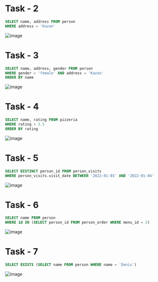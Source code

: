 # Task - 2
```sql
SELECT name, address FROM person
WHERE address = 'Kazan'
```
![image](https://github.com/sonyarochina/rs/assets/157011181/ceb23083-4e4b-4e9c-aa2b-8d809f4e1fc7)

# Task - 3
```sql
SELECT name, address, gender FROM person
WHERE gender = 'female' AND address = 'Kazan'
ORDER BY name
```
![image](https://github.com/sonyarochina/rs/assets/157011181/2bf303d2-33fd-48c7-ad6a-d57d05bc590a)

# Task - 4
```sql
SELECT name, rating FROM pizzeria
WHERE rating > 3.5
ORDER BY rating
```
![image](https://github.com/sonyarochina/rs/assets/157011181/a426f6e9-87ca-45a7-9346-d079a7c2afee)

# Task - 5
```sql
SELECT DISTINCT person_id FROM person_visits
WHERE person_visits.visit_date BETWEEN '2022-01-03' AND '2022-01-04'
```
![image](https://github.com/sonyarochina/rs/assets/157011181/8f0be2b9-b95c-43ed-b08b-e4ee84485cf2)

# Task - 6
```sql
SELECT name FROM person
WHERE id IN (SELECT person_id FROM person_order WHERE menu_id = 2)
```
![image](https://github.com/sonyarochina/rs/assets/157011181/1250f4a9-b316-43a3-9529-2c8603a3efe3)

# Task - 7
```sql
SELECT EXISTS (SELECT name FROM person WHERE name = 'Denis')
```
![image](https://github.com/sonyarochina/rs/assets/157011181/46fcdac1-bbb8-4f7c-9e80-920f1e9b2cd9)




